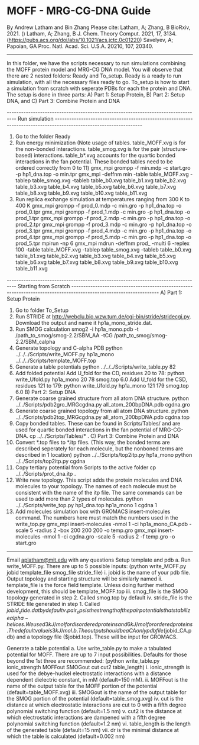 # MOFF - MRG-CG-DNA Guide
By Andrew Latham and Bin Zhang
Please cite: Latham, A; Zhang, B BioRxiv, 2021. ()
Latham, A; Zhang, B J. Chem. Theory Comput. 2021, 17, 3134. (https://pubs.acs.org/doi/abs/10.1021/acs.jctc.0c01220)
Savelyev, A; Papoian, GA Proc. Natl. Acad. Sci. U.S.A. 20210, 107, 20340.

-------------------------------------------------------------------------------------------------------------------------------------------------------------------------------------------------------------
In this folder, we have the scripts necessary to run simulations combining the MOFF protein model and MRG-CG DNA model. You will observe that there are 2 nested folders: Ready and To_setup. Ready is a ready to run simulation, with all the necessary files ready to go. To_setup is how to start a simulation from scratch with seperate PDBs for each the protein and DNA. The setup is done in three parts: A) Part 1: Setup Protein, B) Part 2: Setup DNA, and C) Part 3: Combine Protein and DNA

---------------------------------------------------------------------------------- Run simulation -------------------------------------------------------------------------------------------------------------------
1. Go to the folder Ready
2. Run energy minimization (Note usage of tables. table_MOFF.xvg is for the non-bonded interactions. table_smog.xvg is for the pair (structure-based) interactions. table_b*.xvg accounts for the quartic bonded interactions in the fan potential. These bonded tables need to be ordered correctly from 0 to 11)
gmx_mpi grompp -f min.mdp -c start.gro -p hp1_dna.top -o min.tpr
gmx_mpi -deffnm min -table table_MOFF.xvg -tablep table_smog.xvg -tableb table_b0.xvg table_b1.xvg table_b2.xvg table_b3.xvg table_b4.xvg table_b5.xvg table_b6.xvg table_b7.xvg table_b8.xvg table_b9.xvg table_b10.xvg table_b11.xvg
3. Run replica exchange simulation at temperatures ranging from 300 K to 400 K
gmx_mpi grompp -f prod_0.mdp -c min.gro -p hp1_dna.top -o prod_0.tpr
gmx_mpi grompp -f prod_1.mdp -c min.gro -p hp1_dna.top -o prod_1.tpr
gmx_mpi grompp -f prod_2.mdp -c min.gro -p hp1_dna.top -o prod_2.tpr
gmx_mpi grompp -f prod_3.mdp -c min.gro -p hp1_dna.top -o prod_3.tpr
gmx_mpi grompp -f prod_4.mdp -c min.gro -p hp1_dna.top -o prod_4.tpr
gmx_mpi grompp -f prod_5.mdp -c min.gro -p hp1_dna.top -o prod_5.tpr
mpirun -np 6 gmx_mpi mdrun -deffnm prod_ -multi 6 -replex 100  -table table_MOFF.xvg -tablep table_smog.xvg -tableb table_b0.xvg table_b1.xvg table_b2.xvg table_b3.xvg table_b4.xvg table_b5.xvg table_b6.xvg table_b7.xvg table_b8.xvg table_b9.xvg table_b10.xvg table_b11.xvg



---------------------------------------------------------------------------------- Starting from Scratch -------------------------------------------------------------------------------------------------------------------
A) Part 1: Setup Protein
1. Go to folder To_Setup
2. Run STRIDE at http://webclu.bio.wzw.tum.de/cgi-bin/stride/stridecgi.py.
Download the output and name it hp1a_mono_stride.dat.
3. Run SMOG calculation
    smog2 -i hp1a_mono.pdb -t /path_to_smog/smog-2.2/SBM_AA -tCG /path_to_smog/smog-2.2/SBM_calpha
4. Generate topology and C-alpha PDB
    python ../../../Scripts/write_MOFF.py hp1a_mono ../../../Scripts/template_MOFF.top 
5. Generate a table potentials
    python ../../../Scripts/write_table.py 82
6. Add folded potential
    Add U_fold for the CD, residues 20 to 78:
    python write_Ufold.py hp1a_mono 20 78 smog.top 6.0 
    Add U_fold for the CSD, residues 121 to 179:
    python write_Ufold.py hp1a_mono 121 179 smog.top 6.0
B) Part 2: Setup DNA
7. Generate coarse grained structure from all atom DNA structure.
python  ../../Scripts/pdb2gro_MRGcgdna.py all_atom_200bpDNA.pdb cgdna.gro
8. Generate coarse grained topology from all atom DNA structure.
python ../../Scripts/pdb2top_MRGcgdna.py all_atom_200bpDNA.pdb cgdna.top
9. Copy bonded tables. These can be found in Scripts/Tables/ and are used for quartic bonded interactions in the fan potential of MRG-CG-DNA.
cp ../../Scripts/Tables/* .
C) Part 3: Combine Protein and DNA
10. Convert *.top files to *.itp files. (This way, the bonded terms are described seperately for each molecule, but the nonboned terms are described in 1 location)
python ../../Scripts/top2itp.py hp1a_mono
python ../../Scripts/top2itp.py cgdna
11. Copy tertiary potential from Scripts to the active folder
cp ../../Scripts/prot_dna.itp .
12. Write new topology. This script adds the protein molecules and DNA molecules to your topology. The names of each molecule must be consistent with the name of the itp file. The same commands can be used to add more than 2 types of molecules.
python ../../Scripts/write_top.py hp1_dna.top hp1a_mono 1 cgdna 1
13. Add molecules simulation box with GROMACS insert-molecules command. The numbers here must match the numbers used in the write_top.py
gmx_mpi insert-molecules -nmol 1 -ci hp1a_mono_CA.pdb -scale 5 -radius 2 -box 200 200 200 -o temp.gro
gmx_mpi insert-molecules -nmol 1 -ci cgdna.gro -scale 5 -radius 2 -f temp.gro -o start.gro

        
---------------------------------------------------------------------------------------------------------------------------------------------------------------------------------------------------------------

Email aplatham@mit.edu with any questions
Setup template and pdb
 a.      Run write_MOFF.py. There are up to 5 possible inputs:
 (python write_MOFF.py jobid template_file smog_file stride_file)
 		i.		jobid is the name of your pdb file. Output topology and starting structure will be similarly named
 		ii.		template_file is the force field template. Unless doing further method development, this should be template_MOFF.top
 		iii.	smog_file is the SMOG topology generated in step 2. Called smog.top by default
 		iv.		stride_file is the STRIDE file generated in step 1. Called $jobid_stide.dat by default
 	v.	pair_eps is the strength of the pair potentials that stabilize alpha-helices. We used 3 kJ/mol for disordered proteins and 6 kJ/mol for ordered proteins. The default value is 3 kJ/mol.
 b.      The output should be a CA only pdb file ($jobid_CA.pdb) and a topology file ($jobid.top). These will be input for GROMACS.

Generate a table potential
 a.      Use write_table.py to make a tabulated potential for MOFF. There are up to 7 input possibilities. Defaults for those beyond the 1st three are recommended:
 (python write_table.py ionic_strength MOFFout SMOGout cut cut2 table_length)
         i.      ionic_strength is used for the debye-huckel electrostatic interactions with a distance dependent dielectric constant, in mM (default=150 mM).
         ii.     MOFFout is the name of the output table for the MOFF portion of the potential (default=table_MOFF.xvg)
         iii.    SMOGout is the name of the output table for the SMOG portion of the potential (default=table_smog.xvg)
         iv.    	cut is the distance at which electrostatic interactions are cut to 0 with a fifth degree polynomial switching function (default=1.5 nm)
         v.     	cut2 is the distance at which electrostatic interactions are dampened with a fifth degree polynomial switching function (default=1.2 nm)
         vi.     table_length is the length of the generated table (default=15 nm)
         vii.    dr is the minimal distance at which the table is calculated (default=0.002 nm)